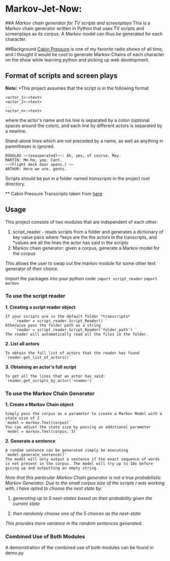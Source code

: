 # Markov-Jet-Now: 
##*A Markov chain generator for TV scripts and screenplays*
This is a Markov chain generator written in Python that uses TV scripts and screenplays as its corpus. A Markov model can thus be generated for each character.

##Background
[Cabin Pressure](http://www.bbc.co.uk/programmes/b00lmcxj) is one of my favorite radio shows of all time, and I thought it would be cool to generate Markov-Chains of each character on the show while learning python and picking up web development.

## Format of scripts and screen plays
**Note:** 
*This project assumes that the script is in the following format
```
<actor_1>:<text>
<actor_2>:<text>
...
<actor_n>:<text>
```
where the actor's name and his line is separated by a colon (optional spaces around the colon), and each line by different actors is separated by a newline.

Stand-alone lines which are not preceded by a name, as well as anything in parentheses is ignored.
```
DOUGLAS ~~(exasperated)~~: Ah, yes, of course. May. 
MARTIN: Mm-hm, yep. Cant.
~~(Flight deck door opens.) ~~
ARTHUR: Here we are, gents.
```
Scripts should be put in a folder named *transcripts* in the project root directory.

** Cabin Pressure Transcripts taken from [here](http://www.cabinpressurefans.co.uk/cabin-pressure-episode-transcripts/)

## Usage
This project consists of two modules that are independent of each other:

1. script_reader - reads scripts from a folder and generates a dictionary of key value pairs where
   *keys are the the actors in the transcripts, and
   *values are all the lines the actor has said in the scripts
2. Markov chain generator: given a corpus, generate a Markov model for the corpus

This allows the user to swap out the markov module for some other text generator of their choice.

Import the packages into your python code
`import script_reader`
`import markov`

### To use the script reader
**1. Creating a script reader object**

    If your scripts are in the default folder *transcripts*
        `reader = script_reader.Script_Reader() `
    Otherwise pass the folder path as a string 
        `reader = script_reader.Script_Reader('folder_path') `
    The reader will automatically read all the files in the folder.

**2. List all actors**

    To obtain the full list of actors that the reader has found
    `reader.get_list_of_actors()`

**3. Obtaining an actor's full script**

    To get all the lines that an actor has said:
    `reader.get_scripts_by_actor('<name>')`

### To use the Markov Chain Generator
**1. Create a Markov Chain object**

    Simply pass the corpus as a parameter to create a Markov Model with a state size of 2
    `model = markov.Text(corpus)`  
    You can adjust the state size by passing an additional parameter  
    `model = markov.Text(corpus, 3)`  

**2. Generate a sentence**

    A random sentence can be generated simply be executing  
    `model.generate_sentence()'  
    The model will only output a sentence if the exact sequence of words is not present in the corpus. The model will try up to 10x before giving up and outputting an empty string.

*Note that this particular Markov Chain generator is not a true probabilistic Markov Generator. Due to the small corpus size of the scripts I was working with, I have opted to choose the next state by:*

1. *generating up to 5 next-states based on their probability given the current state*

2. *then randomly choose one of the 5 choices as the next-state*

*This provides more variance in the random sentences generated.*

### Combined Use of Both Modules

A demonstration of the combined use of both modules can be found in demo.py

